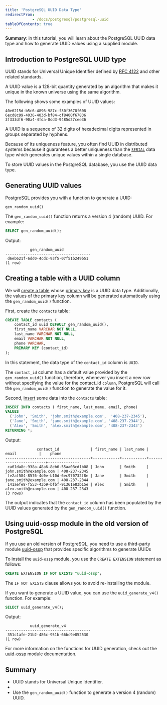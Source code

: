 ```yaml
---
title: 'PostgreSQL UUID Data Type'
redirectFrom: 
            - /docs/postgresql/postgresql-uuid
tableOfContents: true
---
```



**Summary**: in this tutorial, you will learn about the PostgreSQL UUID data type and how to generate UUID values using a supplied module.

## Introduction to PostgreSQL UUID type

UUID stands for Universal Unique Identifier defined by [RFC 4122](https://tools.ietf.org/html/rfc4122) and other related standards.

A UUID value is a 128-bit quantity generated by an algorithm that makes it unique in the known universe using the same algorithm.

The following shows some examples of UUID values:

```text
40e6215d-b5c6-4896-987c-f30f3678f608
6ecd8c99-4036-403d-bf84-cf8400f67836
3f333df6-90a4-4fda-8dd3-9485d27cee36
```

A UUID is a sequence of 32 digits of hexadecimal digits represented in groups separated by hyphens.

Because of its uniqueness feature, you often find UUID in distributed systems because it guarantees a better uniqueness than the [`SERIAL`](/docs/postgresql/postgresql-serial) data type which generates unique values within a single database.

To store UUID values in the PostgreSQL database, you use the UUID data type.

## Generating UUID values

PostgreSQL provides you with a function to generate a UUID:

```
gen_random_uuid()
```

The `gen_random_uuid()` function returns a version 4 (random) UUID. For example:

```sql
SELECT gen_random_uuid();
```

Output:

```
           gen_random_uuid
--------------------------------------
 d6eb621f-6dd0-4cdc-93f5-07f51b249b51
(1 row)
```

## Creating a table with a UUID column

We will [create a table](/docs/postgresql/postgresql-create-table) whose [primary key](/docs/postgresql/postgresql-tutorial/postgresql-primary-key) is a UUID data type. Additionally, the values of the primary key column will be generated automatically using the `gen_random_uuid()` function.

First, create the `contacts` table:

```sql
CREATE TABLE contacts (
    contact_id uuid DEFAULT gen_random_uuid(),
    first_name VARCHAR NOT NULL,
    last_name VARCHAR NOT NULL,
    email VARCHAR NOT NULL,
    phone VARCHAR,
    PRIMARY KEY (contact_id)
);
```

In this statement, the data type of the `contact_id` column is `UUID`.

The `contact_id` column has a default value provided by the `gen_random_uuid()` function, therefore, whenever you insert a new row without specifying the value for the contact_id `column`, PostgreSQL will call the `gen_random_uuid()` function to generate the value for it.

Second, [insert](/docs/postgresql/postgresql-insert) some data into the `contacts` table:

```sql
INSERT INTO contacts ( first_name, last_name, email, phone)
VALUES
  ('John', 'Smith', 'john.smith@example.com',  '408-237-2345'),
  ('Jane', 'Smith', 'jane.smith@example.com', '408-237-2344'),
  ('Alex', 'Smith', 'alex.smith@example.com', '408-237-2343')
RETURNING *;
```

Output:

```
              contact_id              | first_name | last_name |         email          |    phone
--------------------------------------+------------+-----------+------------------------+--------------
 ca61da8c-938a-48a6-8eb6-55aa08cd1b08 | John       | Smith     | john.smith@example.com | 408-237-2345
 fe2af584-8576-4d0e-b10d-6ec970732f8e | Jane       | Smith     | jane.smith@example.com | 408-237-2344
 141aefe8-f553-43b9-bfbf-91361e83b15e | Alex       | Smith     | alex.smith@example.com | 408-237-2343
(3 rows)
```

The output indicates that the `contact_id` column has been populated by the UUID values generated by the `gen_random_uuid()` function.

## Using uuid-ossp module in the old version of PostgreSQL

If you use an old version of PostgreSQL, you need to use a third-party module [uuid-ossp](https://www.postgresql.org/docs/16/uuid-ossp.html) that provides specific algorithms to generate UUIDs

To install the `uuid-ossp` module, you use the `CREATE EXTENSION` statement as follows:

```sql
CREATE EXTENSION IF NOT EXISTS "uuid-ossp";
```

The `IF NOT EXISTS` clause allows you to avoid re-installing the module.

If you want to generate a UUID value, you can use the `uuid_generate_v4()` function. For example:

```sql
SELECT uuid_generate_v4();
```

Output:

```
           uuid_generate_v4
--------------------------------------
 351c1afe-21b2-486c-951b-66bc9e852530
(1 row)
```

For more information on the functions for UUID generation, check out the [uuid-ossp](https://www.postgresql.org/docs/9.5/static/uuid-ossp.html) module documentation.

## Summary

- UUID stands for Universal Unique Identifier.
-
- Use the `gen_random_uuid()` function to generate a version 4 (random) UUID.
